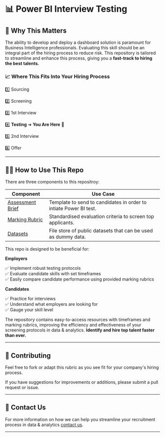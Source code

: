 # 📊 Power BI Interview Testing

## 🎯 Why This Matters

The ability to develop and deploy a dashboard solution is paramount for Business Intelligence professionals. Evaluating this skill should be an integral part of the hiring process to reduce risk. This repository is tailored to streamline and enhance this process, giving you a **fast-track to hiring the best talents.**

### 📈 Where This Fits Into Your Hiring Process

 1️⃣ Sourcing  

 2️⃣ Screening  

 3️⃣ 1st Interview  

 4️⃣ **Testing** ➜ **You Are Here**  🥅

 5️⃣ 2nd Interview 

 6️⃣ Offer 

---

## 👨‍🏫 How to Use This Repo

There are three components to this repositroy:

| Component | Use Case | 
| - | - | 
| [Assessment Brief](./assessment-brief.md) | Template to send to candidates in order to intiate Power BI test.|
| [Marking Rubric](./marking-rubric.md) | Standardised evaluation criteria to screen top applicants. | 
| [Datasets](./datasets/) | File store of public datasets that can be used as dummy data. | 


This repo is designed to be beneficial for:

**Employers**  

✅ Implement robust testing protocols  
✅ Evaluate candidate skills with set timeframes  
✅ Easily compare candidate performance using provided marking rubrics  

**Candidates**  

✅ Practice for interviews  
✅ Understand what employers are looking for  
✅ Gauge your skill level  


The repository contains easy-to-access resources with timeframes and marking rubrics, improving the efficiency and effectiveness of your screening protocols in data & analytics. **Identify and hire top talent faster than ever.**

---

## 🤝 Contributing

Feel free to fork or adapt this rubric as you see fit for your company's hiring process. 

If you have suggestions for improvements or additions, please submit a pull request or issue.

---

## 📧 Contact Us

For more information on how we can help you streamline your recruitment process in data & analytics [contact us](https://www.analyticsrecruitment.com.au/employers).

---


